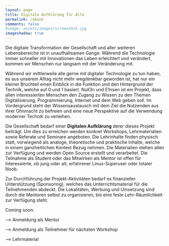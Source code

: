 ```yaml
---
layout: page
title: Digitale Aufklärung für Alle 
permalink: /about
comments: false
#image: assets/images/screenshot.jpg
imageshadow: true
---
```


Die digitale Transformation der Gesellschaft und aller weiteren Lebensbereiche ist in
unaufhaltsamen Gange. Während die Technologie immer schneller mit Innovationen das
Leben erleichtert und verändert, kommen wir Menschen nur langsam mit der Veränderung
mit.

Während wir mittlerweile alle gerne mit digitaler Technologie zu tun haben, es aus unserem
Alltag nicht mehr wegdenkbar geworden ist, hat nur ein kleiner Bruchteil einen Einblick in
die Funktion und den Hintergrund der Technik, welche auf 0 und 1 basiert.
<span class="branding">Null3n und E1nsen</span> ist ein Projekt, dass allen interessierten Menschen den Zugang zu
Wissen zu den Themen Digitalisierung, Programmierung, Internet und dem Web geben soll.
Im Vordergrund steht der Wissensaustausch mit dem Ziel die Nutzenden aus ihrer
Ohnmacht zu befreien und eine neue Perspektive auf die Verwendung moderner Technik zu
verleihen.

Die Gesellschaft bedarf einer <b>Digitalen Aufklärung</b> derer dieses Projekt beiträgt. Um dies zu erreichen werden konkret Workshops, Lehrmaterialien sowie Referate und Seminare angeboten. Die Lehrinhalte finden physisch statt, vorwiegend als analoge, theoretische und praktische Inhalte, welche in einem ganzheitlichen Kontext Bezug nehmen. Die Materialien stehen allen zur Verfügung und werden Open Source erstellt und verarbeitet. Die Teilnahme als Student oder das Mitwirken als Mentor ist offen für Interessierte, ob jung oder alt, erfahrener Linux-Superuser oder totaler Noob.

Zur Durchführung der Projekt-Aktivitäten bedarf es finanzieller Unterstützung (Sponsoring), welches das Unterrichtsmaterial für die Teilnehmenden abdeckt. Die Lokalitäten, Werbung und Umsetzung sind durch die Mentoren selbst zu organisieren, bis eine feste Lehr-Räumlichkeit zur Verfügung steht.

Coming soon:

--> Anmeldung als Mentor

--> Anmeldung als Teilnehmer für nächsten Workshop

--> Lehrmaterial


